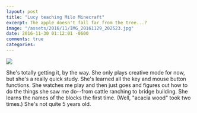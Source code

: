 ```yaml
---
layout: post
title: "Lucy teaching Milo Minecraft"
excerpt: The apple doesn't fall far from the tree...?
image: "/assets/2016/11/IMG_20161129_202523.jpg"
date: 2016-11-30 01:12:01 -0600
comments: true
categories: 
---
```


![]({{site.url}}/assets/2016/11/IMG_20161129_202523.jpg)

She's totally getting it, by the way. She only plays creative mode for now, but she's a really quick study. She's learned all the key and mouse button functions. She watches me play and then just goes and figures out how to do the things she saw me do--from cattle ranching to bridge building. She learns the names of the blocks the first time. (Well, "acacia wood" took two times.) She's not quite 5 years old.
